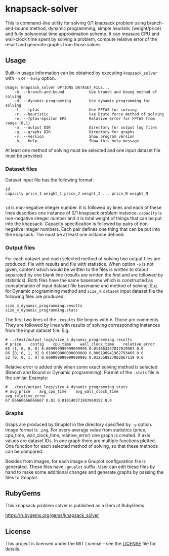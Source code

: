 # knapsack-solver
This is command-line utility for solving 0/1 knapsack problem
using branch-and-bound method, dynamic programming, simple heuristic
(weight/price) and fully polynomial time approximation scheme. It can measure
CPU and wall-clock time spent by solving a problem, compute relative error of
the result and generate graphs from those values.

## Usage
Built-in usage information can be obtained by executing ```knapsack_solver```
with ```-h``` or ```--help``` option.
```
Usage: knapsack_solver OPTIONS DATASET_FILE...
    -b, --branch-and-bound           Use branch and boung method of solving
    -d, --dynamic-programming        Use dynamic programming for solving
    -f, --fptas                      Use FPTAS for solving
    -r, --heuristic                  Use brute force method of solving
    -e, --fptas-epsilon EPS          Relative error for FPTAS from range (0,1)
    -o, --output DIR                 Directory for output log files
    -g, --graphs DIR                 Directory for graphs
    -v, --version                    Show program version
    -h, --help                       Show this help message
```
At least one method of solving must be selected and one input dataset file
must be provided.
### Dataset files
Dataset input file has the following format:
```
id
capacity price_1 weight_1 price_2 weight_2 ... price_N weight_N
...
```

```id``` is non-negative integer number. It is followed by lines and each of
these lines describes one instance of 0/1 knapsack problem
instance. ```capacity``` is non-negative integer number and it is total weight
of things that can be put into the knapsack. Capacity specification is
followed by pairs of non-negative integer numbers. Each pair defines one thing
that can be put into the knapsack. The must be at least one instance defined.

### Output files
For each dataset and each selected method of solving two output files are
produced: file with results and file with statistics. When option ```-o``` is
not given, content which would be written to the files is written to stdout
separated by one blank line (results are written the first and are followed by
statistics).
Both files have the same basename which is constructed as concatenation of
input dataset file basename and method of solving. E.g. for Dynamic programming
method and ```size_4.dataset``` input dataset file the following files are
produced:
```
size_4_dynamic_programming.results
size_4_dynamic_programming.stats
```
The first two lines of the ```.results``` file begins with ```#```. Those are
comments. They are followed by lines with results of solving corresponding
instances from the input dataset file. E.g.
```
# ../test/output_logs/size_4_dynamic_programming.results
# price    config    cpu_time    wall_clock_time    relative_error
65 [1, 0, 0, 0] 0.009999999999999995 0.011663347017019987 0.0
86 [0, 0, 1, 0] 0.010000000000000009 0.006198941962793469 0.0
52 [0, 0, 1, 0] 0.009999999999999995 0.012558827002067119 0.0
```
Relative error is added only when some exact solving method is selected
(Branch and Bound or Dynamic programming).
Format of the ```.stats``` file is the similar. Example:
```
# ../test/output_logs/size_4_dynamic_programming.stats
# avg_price    avg_cpu_time    avg_wall_clock_time    avg_relative_error
67.66666666666667 0.01 0.010140371993960192 0.0
```

### Graphs
Graps are produced by Gnuplot in the directory specified by ```-g```
option. Image format is ```.png```. For every average value from statistics
(price,  cpu_time, wall_clock_time, relative_error) one graph is created. X
axis values are dataset IDs. In one graph there are multiple functions
plotted. One function for each selected method of solving, so that these
methods can be compared.

Besides from images, for each image a Gnuplot configuration file is
generated. These files have ```.gnuplot``` suffix. User can edit these files
by hand to make some additional changes and generate graphs by passing the
files to Gnuplot.

## RubyGems
This knapsack problem solver is published as a Gem at RubyGems.

https://rubygems.org/gems/knapsack_solver

## License
This project is licensed under the MIT License - see the [LICENSE](LICENSE)
file for details.
